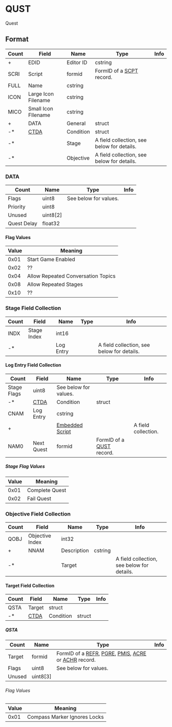QUST
====

Quest

## Format

Count | Field | Name | Type | Info
------|-------|------|------|-----
+ | EDID | Editor ID | cstring |
 | SCRI | Script | formid | FormID of a [SCPT](SCPT.md) record.
 | FULL | Name | cstring |
 | ICON | Large Icon Filename | cstring | 
 | MICO | Small Icon FIlename | cstring |
+ | DATA | General | struct |
-* | [CTDA](Fields/CTDA.md) | Condition | struct |
-* | | Stage | A field collection, see below for details.
-* | | Objective | A field collection, see below for details.
 
### DATA

Count | Name | Type | Info
------|------|------|-----
 | Flags | uint8 | See below for values.
 | Priority | uint8 |
 | Unused | uint8[2] |
 | Quest Delay | float32 |
 
#### Flag Values

Value | Meaning
------|--------
0x01 | Start Game Enabled
0x02 | ??
0x04 | Allow Repeated Conversation Topics
0x08 | Allow Repeated Stages
0x10 | ??

### Stage Field Collection

Count | Field | Name | Type | Info
------|-------|------|------|-----
 | INDX | Stage Index | int16 |
-* | | Log Entry | | A field collection, see below for details.

#### Log Entry Field Collection

Count | Field | Name | Type | Info
------|-------|------|------|-----
 | Stage Flags | uint8 | See below for values.
-* | [CTDA](Fields/CTDA.md) | Condition | struct |
 | CNAM | Log Entry | cstring |
+ | | [Embedded Script](Fields/Script.md) | | A field collection.
 | NAM0 | Next Quest | formid | FormID of a [QUST](QUST.md) record.

##### Stage Flag Values

Value | Meaning
------|--------
0x01 | Complete Quest
0x02 | Fail Quest

### Objective Field Collection

Count | Field | Name | Type | Info
------|-------|------|------|-----
 | QOBJ | Objective Index | int32 |
+ | NNAM | Description | cstring |
-* | | Target | | A field collection, see below for details.

#### Target Field Collection

Count | Field | Name | Type | Info
------|-------|------|------|-----
 | QSTA | Target | struct |
-* | [CTDA](Fields/CTDA.md) | Condition | struct |

##### QSTA

Count | Name | Type | Info
------|------|------|-----
 | Target | formid | FormID of a [REFR](REFR.md), [PGRE](PGRE.md), [PMIS](PMIS.md), [ACRE](ACRE.md) or [ACHR](ACHR.md) record.
 | Flags | uint8 | See below for values.
 | Unused | uint8[3] |

###### Flag Values

Value | Meaning
------|--------
0x01 | Compass Marker Ignores Locks
